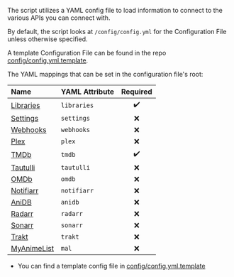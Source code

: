 The script utilizes a YAML config file to load information to connect to the various APIs you can connect with. 

By default, the script looks at `/config/config.yml` for the Configuration File unless otherwise specified.

A template Configuration File can be found in the repo [config/config.yml.template](https://github.com/meisnate12/Plex-Meta-Manager/blob/master/config/config.yml.template). 

The YAML mappings that can be set in the configuration file's root:

| Name | YAML Attribute | Required |
| :--- | :--- | :---: |
| [Libraries](https://github.com/meisnate12/Plex-Meta-Manager/wiki/Libraries-Attributes) | `libraries` | :heavy_check_mark: |
| [Settings](https://github.com/meisnate12/Plex-Meta-Manager/wiki/Settings-Attributes) | `settings` | :x: |
| [Webhooks](https://github.com/meisnate12/Plex-Meta-Manager/wiki/Webhooks-Attributes) | `webhooks` | :x: |
| [Plex](https://github.com/meisnate12/Plex-Meta-Manager/wiki/Plex-Attributes) | `plex` | :x: |
| [TMDb](https://github.com/meisnate12/Plex-Meta-Manager/wiki/TMDb-Attributes) | `tmdb` | :heavy_check_mark: |
| [Tautulli](https://github.com/meisnate12/Plex-Meta-Manager/wiki/Tautulli-Attributes) | `tautulli` | :x: |
| [OMDb](https://github.com/meisnate12/Plex-Meta-Manager/wiki/OMDb-Attributes) | `omdb` | :x: |
| [Notifiarr](https://github.com/meisnate12/Plex-Meta-Manager/wiki/Notifiarr-Attributes) | `notifiarr` | :x: |
| [AniDB](https://github.com/meisnate12/Plex-Meta-Manager/wiki/AniDB-Attributes) | `anidb` | :x: |
| [Radarr](https://github.com/meisnate12/Plex-Meta-Manager/wiki/Radarr-Attributes) | `radarr` | :x: |
| [Sonarr](https://github.com/meisnate12/Plex-Meta-Manager/wiki/Sonarr-Attributes) | `sonarr` | :x: |
| [Trakt](https://github.com/meisnate12/Plex-Meta-Manager/wiki/Trakt-Attributes) | `trakt` | :x: |
| [MyAnimeList](https://github.com/meisnate12/Plex-Meta-Manager/wiki/MyAnimeList-Attributes) | `mal` | :x: |

* You can find a template config file in [config/config.yml.template](https://github.com/meisnate12/Plex-Meta-Manager/blob/master/config/config.yml.template)
